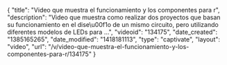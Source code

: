 {
    "title": "Video que muestra el funcionamiento y los componentes para r",
    "description": "Video que muestra como realizar dos proyectos que basan su funcionamiento en el dise\u00f1o de un mismo circuito, pero utilizando diferentes modelos de LEDs para ...",
    "videoid": "134175",
    "date_created": "1385165265",
    "date_modified": "1418181113",
    "type": "captivate",
    "layout": "video",
    "url": "\/v\/video-que-muestra-el-funcionamiento-y-los-componentes-para-r\/134175"
}